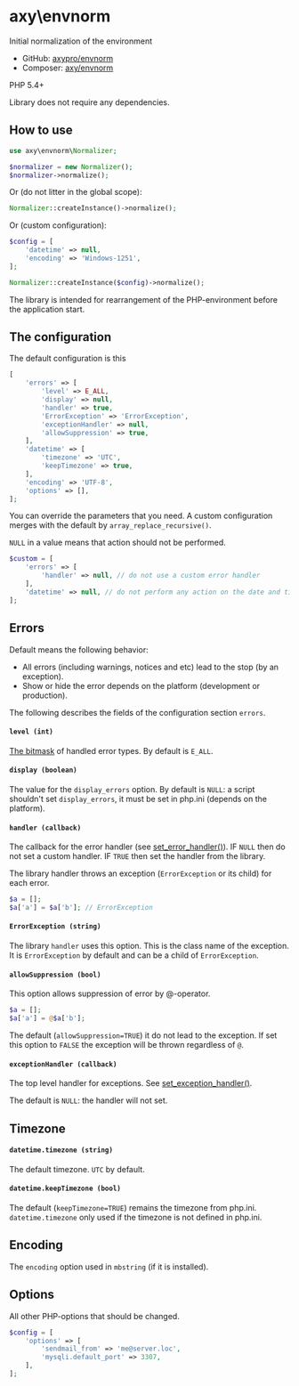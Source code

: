 # axy\envnorm 

Initial normalization of the environment
 
 * GitHub: [axypro/envnorm](https://github.com/axypro/envnorm)
 * Composer: [axy/envnorm](https://packagist.org/packages/axy/envnorm)

PHP 5.4+

Library does not require any dependencies.

## How to use

```php
use axy\envnorm\Normalizer;

$normalizer = new Normalizer();
$normalizer->normalize();
```

Or (do not litter in the global scope):

```php
Normalizer::createInstance()->normalize();
```
 
Or (custom configuration):

```php
$config = [
    'datetime' => null,
    'encoding' => 'Windows-1251',
];

Normalizer::createInstance($config)->normalize();
```

The library is intended for rearrangement of the PHP-environment before the application start.

## The configuration

The default configuration is this

```php
[
    'errors' => [
        'level' => E_ALL,
        'display' => null,
        'handler' => true,
        'ErrorException' => 'ErrorException',
        'exceptionHandler' => null,
        'allowSuppression' => true,
    ],
    'datetime' => [
        'timezone' => 'UTC',
        'keepTimezone' => true,
    ],
    'encoding' => 'UTF-8',
    'options' => [],
];
```

You can override the parameters that you need.
A custom configuration merges with the default by `array_replace_recursive()`.

`NULL` in a value means that action should not be performed.
 
```php
$custom = [
    'errors' => [
        'handler' => null, // do not use a custom error handler
    ],
    'datetime' => null, // do not perform any action on the date and time settings
];
```

## Errors

Default means the following behavior:

* All errors (including warnings, notices and etc) lead to the stop (by an exception).
* Show or hide the error depends on the platform (development or production).

The following describes the fields of the configuration section `errors`.

#### `level (int)`

[The bitmask](http://php.net/manual/en/errorfunc.constants.php) of handled error types.
By default is `E_ALL`.

#### `display (boolean)`

The value for the `display_errors` option.
By default is `NULL`: a script shouldn't set `display_errors`, it must be set in php.ini (depends on the platform). 

#### `handler (callback)`

The callback for the error handler (see [set_error_handler()](http://php.net/manual/en/function.set-error-handler.php)).
IF `NULL` then do not set a custom handler.
IF `TRUE` then set the handler from the library.

The library handler throws an exception (`ErrorException` or its child) for each error.

```php
$a = [];
$a['a'] = $a['b']; // ErrorException
```

#### `ErrorException (string)`

The library `handler` uses this option.
This is the class name of the exception.
It is `ErrorException` by default and can be a child of `ErrorException`.
 
#### `allowSuppression (bool)`

This option allows suppression of error by @-operator.

```php
$a = [];
$a['a'] = @$a['b'];
```

The default (`allowSuppression=TRUE`) it do not lead to the exception.
If set this option to `FALSE` the exception will be thrown regardless of `@`.

#### `exceptionHandler (callback)`

The top level handler for exceptions.
See [set_exception_handler()](http://php.net/manual/en/function.set-exception-handler.php).

The default is `NULL`: the handler will not set.

## Timezone

#### `datetime.timezone (string)`

The default timezone.
`UTC` by default.

#### `datetime.keepTimezone (bool)`

The default (`keepTimezone=TRUE`) remains the timezone from php.ini.
`datetime.timezone` only used if the timezone is not defined in php.ini. 

## Encoding

The `encoding` option used in `mbstring` (if it is installed).

## Options

All other PHP-options that should be changed.

```php
$config = [
    'options' => [
        'sendmail_from' => 'me@server.loc',
        'mysqli.default_port' => 3307,
    ],
];
```
